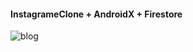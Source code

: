 #### InstagrameClone + AndroidX + Firestore

![blog](https://postfiles.pstatic.net/MjAxOTExMDhfMjM1/MDAxNTczMTQzMDkyNDg5.BFt7QqkW-JeACKWZWCPAw2ydQ3HKmTs7XPDYGE27QPwg.wC0xRrQlz_F4q5AUsJkTA6n9oswOOJhEwDp7bN68JtIg.PNG.getinthere/Screenshot_26.png?type=w773)
